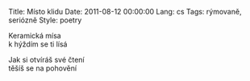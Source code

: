 Title: Místo klidu
Date: 2011-08-12 00:00:00
Lang: cs
Tags: rýmovaně, seriózně
Style: poetry

Keramická mísa<br>
k hýždím se ti lísá

Jak si otvíráš své čtení<br>
těšíš se na pohovění
